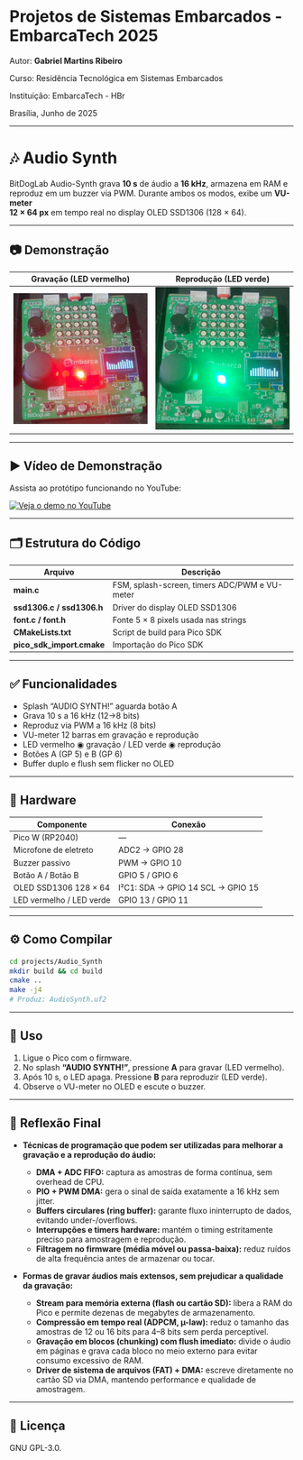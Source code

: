 
# Projetos de Sistemas Embarcados - EmbarcaTech 2025

Autor: **Gabriel Martins Ribeiro**

Curso: Residência Tecnológica em Sistemas Embarcados

Instituição: EmbarcaTech - HBr

Brasília, Junho de 2025

---

# 🎶 Audio Synth

BitDogLab Audio-Synth grava **10 s** de áudio a **16 kHz**, armazena em RAM e
reproduz em um buzzer via PWM. Durante ambos os modos, exibe um **VU-meter  
12 × 64 px** em tempo real no display OLED SSD1306 (128 × 64).

---

## 📷 Demonstração

| Gravação (LED vermelho)         | Reprodução (LED verde)        |
| :-----------------------------: | :---------------------------: |
| ![Rec](img/REC_vermelho.jpg)            | ![Play](img/PLAY_verde.jpg)        |



---

## ▶ Vídeo de Demonstração

Assista ao protótipo funcionando no YouTube:

[![Veja o demo no YouTube](https://img.youtube.com/vi/sCS0l5j58IU/0.jpg)](https://youtube.com/shorts/sCS0l5j58IU?feature=share)



---


## 🗂 Estrutura do Código

| Arquivo                       | Descrição                                  |
| ----------------------------- | ------------------------------------------ |
| **main.c**                    | FSM, splash-screen, timers ADC/PWM e VU-meter |
| **ssd1306.c / ssd1306.h**     | Driver do display OLED SSD1306             |
| **font.c / font.h**           | Fonte 5 × 8 pixels usada nas strings       |
| **CMakeLists.txt**            | Script de build para Pico SDK              |
| **pico_sdk_import.cmake**     | Importação do Pico SDK                     |

---

## ✅ Funcionalidades

- Splash “AUDIO SYNTH!” aguarda botão A  
- Grava 10 s a 16 kHz (12→8 bits)  
- Reproduz via PWM a 16 kHz (8 bits)  
- VU-meter 12 barras em gravação e reprodução  
- LED vermelho ◉ gravação / LED verde ◉ reprodução  
- Botões A (GP 5) e B (GP 6)  
- Buffer duplo e flush sem flicker no OLED

---

## 🔧 Hardware

| Componente                     | Conexão                         |
| -----------------------------  | ------------------------------  |
| Pico W (RP2040)                | —                                |
| Microfone de eletreto          | ADC2 → GPIO 28                   |
| Buzzer passivo                 | PWM → GPIO 10                    |
| Botão A / Botão B              | GPIO 5 / GPIO 6                  |
| OLED SSD1306 128 × 64          | I²C1: SDA → GPIO 14  SCL → GPIO 15 |
| LED vermelho / LED verde       | GPIO 13 / GPIO 11                |

---

## ⚙️ Como Compilar

```bash
cd projects/Audio_Synth
mkdir build && cd build
cmake ..
make -j4
# Produz: AudioSynth.uf2
```
---

## 🚀 Uso

1. Ligue o Pico com o firmware.  
2. No splash **“AUDIO SYNTH!”**, pressione **A** para gravar (LED vermelho).  
3. Após 10 s, o LED apaga. Pressione **B** para reproduzir (LED verde).  
4. Observe o VU-meter no OLED e escute o buzzer.  

---

## 💭 Reflexão Final

- **Técnicas de programação que podem ser utilizadas para melhorar a gravação e a reprodução do áudio:**  
  - **DMA + ADC FIFO:** captura as amostras de forma contínua, sem overhead de CPU.  
  - **PIO + PWM DMA:** gera o sinal de saída exatamente a 16 kHz sem jitter.  
  - **Buffers circulares (ring buffer):** garante fluxo ininterrupto de dados, evitando under-/overflows.  
  - **Interrupções e timers hardware:** mantém o timing estritamente preciso para amostragem e reprodução.  
  - **Filtragem no firmware (média móvel ou passa-baixa):** reduz ruídos de alta frequência antes de armazenar ou tocar.

- **Formas de gravar áudios mais extensos, sem prejudicar a qualidade da gravação:**  
  - **Stream para memória externa (flash ou cartão SD):** libera a RAM do Pico e permite dezenas de megabytes de armazenamento.  
  - **Compressão em tempo real (ADPCM, µ-law):** reduz o tamanho das amostras de 12 ou 16 bits para 4–8 bits sem perda perceptível.  
  - **Gravação em blocos (chunking) com flush imediato:** divide o áudio em páginas e grava cada bloco no meio externo para evitar consumo excessivo de RAM.  
  - **Driver de sistema de arquivos (FAT) + DMA:** escreve diretamente no cartão SD via DMA, mantendo performance e qualidade de amostragem.

---

## 📜 Licença
GNU GPL-3.0.

